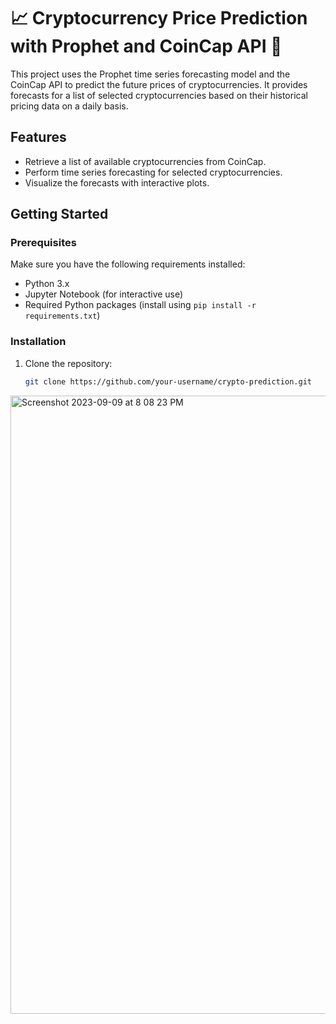 # 📈 Cryptocurrency Price Prediction with Prophet and CoinCap API 🚀

This project uses the Prophet time series forecasting model and the CoinCap API to predict the future prices of cryptocurrencies. It provides forecasts for a list of selected cryptocurrencies based on their historical pricing data on a daily basis.

## Features

- Retrieve a list of available cryptocurrencies from CoinCap.
- Perform time series forecasting for selected cryptocurrencies.
- Visualize the forecasts with interactive plots.

## Getting Started

### Prerequisites

Make sure you have the following requirements installed:

- Python 3.x
- Jupyter Notebook (for interactive use)
- Required Python packages (install using `pip install -r requirements.txt`)

### Installation

1. Clone the repository:

   ```bash
   git clone https://github.com/your-username/crypto-prediction.git
   ```




<img width="989" alt="Screenshot 2023-09-09 at 8 08 23 PM" src="https://github.com/Delicate-Jerk/TSP-crypto-predictor/assets/75275801/1230b372-daaa-4354-a99c-b943bf198f9e">
